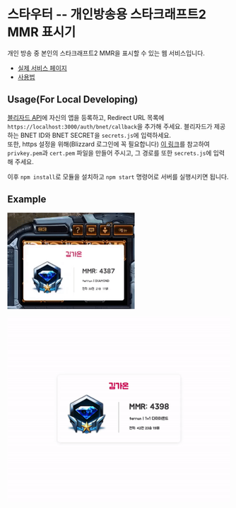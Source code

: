 # 스타우터 -- 개인방송용 스타크래프트2 MMR 표시기

개인 방송 중 본인의 스타크래프트2 MMR을 표시할 수 있는 웹 서비스입니다.

- [실제 서비스 페이지](https://sc2outer.app:3000)
- [사용법](http://gall.dcinside.com/mgallery/board/view/?id=sc2&no=228095&exception_mode=recommend&s_type=search_all&s_keyword=방송할%20때&page=1)

## Usage(For Local Developing)

[블리자드 API](http://develop.battle.net)에 자신의 앱을 등록하고, Redirect URL 목록에 `https://localhost:3000/auth/bnet/callback`을 추가해 주세요. 블리자드가 제공하는 BNET ID와 BNET SECRET을 `secrets.js`에 입력하세요.  
또한, https 설정을 위해(Blizzard 로그인에 꼭 필요합니다) [이 링크](https://kr.minibrary.com/353/)를 참고하여 `privkey.pem`과 `cert.pem` 파일을 만들어 주시고, 그 경로를 또한 `secrets.js`에 입력해 주세요.

이후 `npm install`로 모듈을 설치하고 `npm start` 명령어로 서버를 실행시키면 됩니다.

## Example

![1](readme/1.gif)

![2](readme/2.gif)
